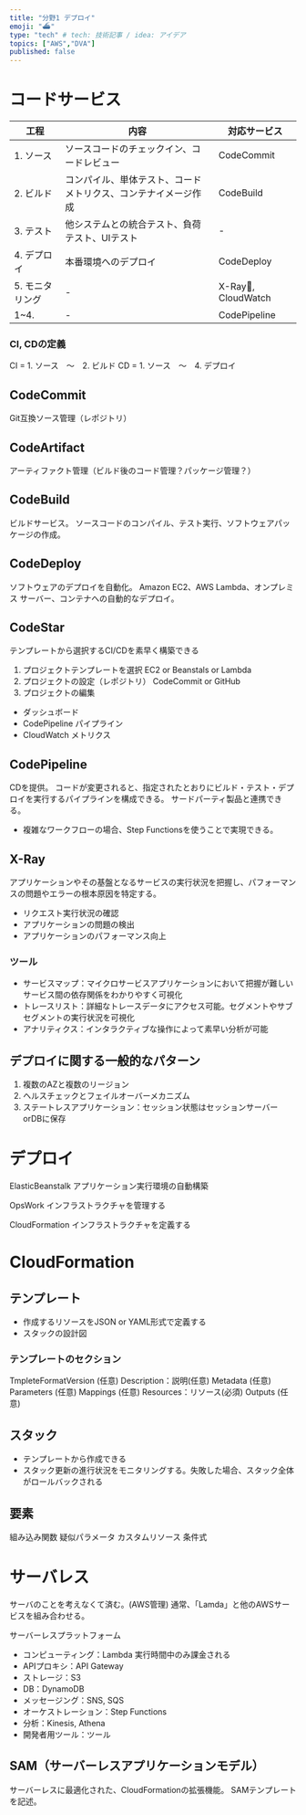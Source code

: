 ```yaml
---
title: "分野1 デプロイ"
emoji: "⛴"
type: "tech" # tech: 技術記事 / idea: アイデア
topics: ["AWS","DVA"]
published: false
---
```

# コードサービス
| 工程 | 内容 | 対応サービス |
| ---- | ---- | ---- |
| 1. ソース | ソースコードのチェックイン、コードレビュー | CodeCommit |
| 2. ビルド | コンパイル、単体テスト、コードメトリクス、コンテナイメージ作成 | CodeBuild |
| 3. テスト | 他システムとの統合テスト、負荷テスト、UIテスト | - |
| 4. デプロイ | 本番環境へのデプロイ | CodeDeploy |
| 5. モニタリング | - | X-Ray, CloudWatch |
| 1~4.  | - | CodePipeline |

### CI, CDの定義
CI = 1. ソース　〜　2. ビルド
CD = 1. ソース　〜　4. デプロイ


## CodeCommit
Git互換ソース管理（レポジトリ）

## CodeArtifact
アーティファクト管理（ビルド後のコード管理？パッケージ管理？）

## CodeBuild
ビルドサービス。
ソースコードのコンパイル、テスト実行、ソフトウェアパッケージの作成。

## CodeDeploy
ソフトウェアのデプロイを自動化。
Amazon EC2、AWS Lambda、オンプレミス サーバー、コンテナへの自動的なデプロイ。

## CodeStar
テンプレートから選択するCI/CDを素早く構築できる

1. プロジェクトテンプレートを選択
EC2 or Beanstals or Lambda
2. プロジェクトの設定（レポジトリ）
CodeCommit or GitHub
3. プロジェクトの編集
- ダッシュボード
- CodePipeline パイプライン
- CloudWatch メトリクス

## CodePipeline
CDを提供。
コードが変更されると、指定されたとおりにビルド・テスト・デプロイを実行するパイプラインを構成できる。
サードパーティ製品と連携できる。
- 複雑なワークフローの場合、Step Functionsを使うことで実現できる。

## X-Ray
アプリケーションやその基盤となるサービスの実行状況を把握し、パフォーマンスの問題やエラーの根本原因を特定する。
- リクエスト実行状況の確認
- アプリケーションの問題の検出
- アプリケーションのパフォーマンス向上

### ツール
- サービスマップ：マイクロサービスアプリケーションにおいて把握が難しいサービス間の依存関係をわかりやすく可視化
- トレースリスト：詳細なトレースデータにアクセス可能。セグメントやサブセグメントの実行状況を可視化
- アナリティクス：インタラクティブな操作によって素早い分析が可能

## デプロイに関する一般的なパターン
1. 複数のAZと複数のリージョン
2. ヘルスチェックとフェイルオーバーメカニズム
3. ステートレスアプリケーション：セッション状態はセッションサーバーorDBに保存

# デプロイ
ElasticBeanstalk
アプリケーション実行環境の自動構築

OpsWork
インフラストラクチャを管理する

CloudFormation
インフラストラクチャを定義する

# CloudFormation
## テンプレート
- 作成するリソースをJSON or YAML形式で定義する
- スタックの設計図

### テンプレートのセクション
TmpleteFormatVersion (任意)
Description：説明(任意)
Metadata (任意)
Parameters (任意)
Mappings (任意)
Resources：リソース(必須)
Outputs (任意)

## スタック
- テンプレートから作成できる
- スタック更新の進行状況をモニタリングする。失敗した場合、スタック全体がロールバックされる

## 要素
組み込み関数
疑似パラメータ
カスタムリソース
条件式

# サーバレス
サーバのことを考えなくて済む。(AWS管理)
通常、「Lamda」と他のAWSサービスを組み合わせる。

サーバーレスプラットフォーム
- コンピューティング：Lambda
実行時間中のみ課金される
- APIプロキシ：API Gateway
- ストレージ：S3
- DB：DynamoDB
- メッセージング：SNS, SQS
- オーケストレーション：Step Functions
- 分析：Kinesis, Athena
- 開発者用ツール：ツール

## SAM（サーバーレスアプリケーションモデル）
サーバーレスに最適化された、CloudFormationの拡張機能。
SAMテンプレートを記述。